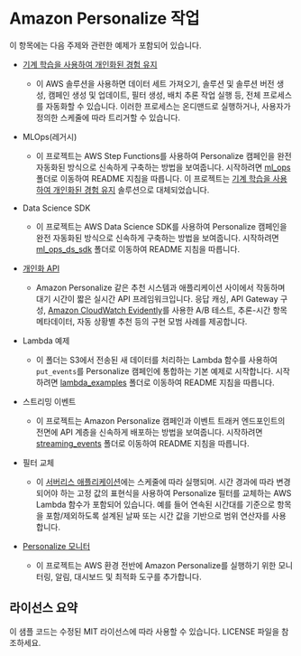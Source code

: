 # Amazon Personalize 작업

이 항목에는 다음 주제와 관련한 예제가 포함되어 있습니다.

* [기계 학습을 사용하여 개인화된 경험 유지](https://aws.amazon.com/solutions/implementations/maintaining-personalized-experiences-with-ml/)
    - 이 AWS 솔루션을 사용하면 데이터 세트 가져오기, 솔루션 및 솔루션 버전 생성, 캠페인 생성 및 업데이트, 필터 생성, 배치 추론 작업 실행 등, 전체 프로세스를 자동화할 수 있습니다. 이러한 프로세스는 온디맨드로 실행하거나, 사용자가 정의한 스케줄에 따라 트리거할 수 있습니다.

* MLOps(레거시)
    - 이 프로젝트는 AWS Step Functions를 사용하여 Personalize 캠페인을 완전 자동화된 방식으로 신속하게 구축하는 방법을 보여줍니다. 시작하려면 [ml_ops](ml_ops) 폴더로 이동하여 README 지침을 따릅니다. 이 프로젝트는 [기계 학습을 사용하여 개인화된 경험 유지](https://aws.amazon.com/solutions/implementations/maintaining-personalized-experiences-with-ml/) 솔루션으로 대체되었습니다.

* Data Science SDK
    - 이 프로젝트는 AWS Data Science SDK를 사용하여 Personalize 캠페인을 완전 자동화된 방식으로 신속하게 구축하는 방법을 보여줍니다. 시작하려면 [ml_ops_ds_sdk](ml_ops_ds_sdk) 폴더로 이동하여 README 지침을 따릅니다.

* [개인화 API](https://github.com/aws-samples/personalization-apis)
    - Amazon Personalize 같은 추천 시스템과 애플리케이션 사이에서 작동하며 대기 시간이 짧은 실시간 API 프레임워크입니다. 응답 캐싱, API Gateway 구성, [Amazon CloudWatch Evidently](https://docs.aws.amazon.com/cloudwatchevidently/latest/APIReference/Welcome.html)를 사용한 A/B 테스트, 추론-시간 항목 메타데이터, 자동 상황별 추천 등의 구현 모범 사례를 제공합니다.

* Lambda 예제
    - 이 폴더는 S3에서 전송된 새 데이터를 처리하는 Lambda 함수를 사용하여 `put_events`를 Personalize 캠페인에 통합하는 기본 예제로 시작합니다. 시작하려면 [lambda_examples](lambda_examples/) 폴더로 이동하여 README 지침을 따릅니다.

* 스트리밍 이벤트
    - 이 프로젝트는 Amazon Personalize 캠페인과 이벤트 트래커 엔드포인트의 전면에 API 계층을 신속하게 배포하는 방법을 보여줍니다. 시작하려면 [streaming_events](streaming_events/) 폴더로 이동하여 README 지침을 따릅니다.

* 필터 교체
    - 이 [서버리스 애플리케이션](filter_rotator/)에는 스케줄에 따라 실행되며. 시간 경과에 따라 변경되어야 하는 고정 값의 표현식을 사용하여 Personalize 필터를 교체하는 AWS Lambda 함수가 포함되어 있습니다. 예를 들어 연속된 시간대를 기준으로 항목을 포함/제외하도록 설계된 날짜 또는 시간 값을 기반으로 범위 연산자를 사용합니다.

* [Personalize 모니터](https://github.com/aws-samples/amazon-personalize-monitor)
    - 이 프로젝트는 AWS 환경 전반에 Amazon Personalize를 실행하기 위한 모니터링, 알림, 대시보드 및 최적화 도구를 추가합니다.

## 라이선스 요약

이 샘플 코드는 수정된 MIT 라이선스에 따라 사용할 수 있습니다. LICENSE 파일을 참조하세요.
